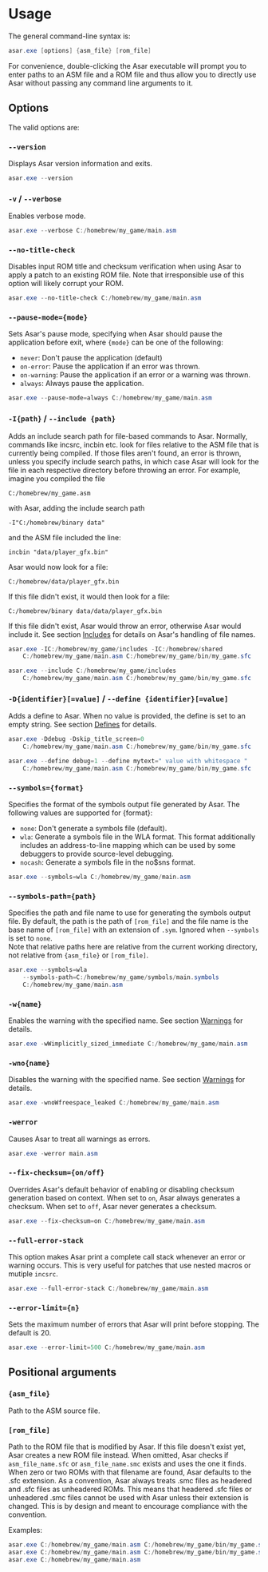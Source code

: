 # Usage

The general command-line syntax is:

```powershell
asar.exe [options] {asm_file} [rom_file]
```

For convenience, double-clicking the Asar executable will prompt you to enter paths to an ASM file and a ROM file and thus allow you to directly use Asar without passing any command line arguments to it.

## Options

The valid options are:

### `--version`

Displays Asar version information and exits.

```powershell
asar.exe --version
```

### `-v` / `--verbose`

Enables verbose mode.

```powershell
asar.exe --verbose C:/homebrew/my_game/main.asm
```

### `--no-title-check`

Disables input ROM title and checksum verification when using Asar to apply a patch to an existing ROM file. Note that irresponsible use of this option will likely corrupt your ROM.

```powershell
asar.exe --no-title-check C:/homebrew/my_game/main.asm
```

### `--pause-mode={mode}`

Sets Asar's pause mode, specifying when Asar should pause the application before exit, where `{mode}` can be one of the following:

- `never`: Don't pause the application (default)
- `on-error`: Pause the application if an error was thrown.
- `on-warning`: Pause the application if an error or a warning was thrown.
- `always`: Always pause the application.

```powershell
asar.exe --pause-mode=always C:/homebrew/my_game/main.asm
```

### `-I{path}` / `--include {path}`

Adds an include search path for file-based commands to Asar. Normally, commands like incsrc, incbin etc. look for files relative to the ASM file that is currently being compiled. If those files aren't found, an error is thrown, unless you specify include search paths, in which case Asar will look for the file in each respective directory before throwing an error. For example, imagine you compiled the file

    C:/homebrew/my_game.asm

with Asar, adding the include search path

    -I"C:/homebrew/binary data"

and the ASM file included the line:

    incbin "data/player_gfx.bin"

Asar would now look for a file:

    C:/homebrew/data/player_gfx.bin

If this file didn't exist, it would then look for a file:

    C:/homebrew/binary data/data/player_gfx.bin

If this file didn't exist, Asar would throw an error, otherwise Asar would include it. See section [Includes](./includes.md) for details on Asar's handling of file names.

```powershell
asar.exe -IC:/homebrew/my_game/includes -IC:/homebrew/shared
    C:/homebrew/my_game/main.asm C:/homebrew/my_game/bin/my_game.sfc

asar.exe --include C:/homebrew/my_game/includes
    C:/homebrew/my_game/main.asm C:/homebrew/my_game/bin/my_game.sfc
```

### `-D{identifier}[=value]` / `--define {identifier}[=value]`

Adds a define to Asar. When no value is provided, the define is set to an empty string. See section [Defines](./defines.md) for details.

```powershell
asar.exe -Ddebug -Dskip_title_screen=0
    C:/homebrew/my_game/main.asm C:/homebrew/my_game/bin/my_game.sfc

asar.exe --define debug=1 --define mytext=" value with whitespace "
    C:/homebrew/my_game/main.asm C:/homebrew/my_game/bin/my_game.sfc
```

### `--symbols={format}`

Specifies the format of the symbols output file generated by Asar. The following values are supported for {format}:  

- `none`: Don't generate a symbols file (default).  
- `wla`: Generate a symbols file in the WLA format. This format additionally includes an address-to-line mapping which can be used by some debuggers to provide source-level debugging.  
- `nocash`: Generate a symbols file in the no$sns format.

```powershell
asar.exe --symbols=wla C:/homebrew/my_game/main.asm
```

### `--symbols-path={path}`

Specifies the path and file name to use for generating the symbols output file. By default, the path is the path of `[rom_file]` and the file name is the base name of `[rom_file]` with an extension of `.sym`. Ignored when `--symbols` is set to `none`.  
Note that relative paths here are relative from the current working directory, not relative from `{asm_file}` or `[rom_file]`.

```powershell
asar.exe --symbols=wla
    --symbols-path=C:/homebrew/my_game/symbols/main.symbols
    C:/homebrew/my_game/main.asm
```

### `-w{name}`

Enables the warning with the specified name. See section [Warnings](./warnings.md) for details.

```powershell
asar.exe -wWimplicitly_sized_immediate C:/homebrew/my_game/main.asm
```

### `-wno{name}`

Disables the warning with the specified name. See section [Warnings](./warnings.md) for details.

```powershell
asar.exe -wnoWfreespace_leaked C:/homebrew/my_game/main.asm
```

### `-werror`

Causes Asar to treat all warnings as errors.

```powershell
asar.exe -werror main.asm
```

### `--fix-checksum={on/off}`

Overrides Asar's default behavior of enabling or disabling checksum generation based on context. When set to `on`, Asar always generates a checksum. When set to `off`, Asar never generates a checksum.

```powershell
asar.exe --fix-checksum=on C:/homebrew/my_game/main.asm
```

### `--full-error-stack`

This option makes Asar print a complete call stack whenever an error or warning occurs. This is very useful for patches that use nested macros or mutiple `incsrc`.

```powershell
asar.exe --full-error-stack C:/homebrew/my_game/main.asm
```

### `--error-limit={n}`

Sets the maximum number of errors that Asar will print before stopping. The default is 20.

```powershell
asar.exe --error-limit=500 C:/homebrew/my_game/main.asm
```

## Positional arguments

### `{asm_file}`

Path to the ASM source file.

### `[rom_file]`

Path to the ROM file that is modified by Asar. If this file doesn't exist yet, Asar creates a new ROM file instead. When omitted, Asar checks if `asm_file_name.sfc` or `asm_file_name.smc` exists and uses the one it finds. When zero or two ROMs with that filename are found, Asar defaults to the .sfc extension. As a convention, Asar always treats .smc files as headered and .sfc files as unheadered ROMs. This means that headered .sfc files or unheadered .smc files cannot be used with Asar unless their extension is changed. This is by design and meant to encourage compliance with the convention.

Examples:

```powershell
asar.exe C:/homebrew/my_game/main.asm C:/homebrew/my_game/bin/my_game.sfc
asar.exe C:/homebrew/my_game/main.asm C:/homebrew/my_game/bin/my_game.smc
asar.exe C:/homebrew/my_game/main.asm
```
